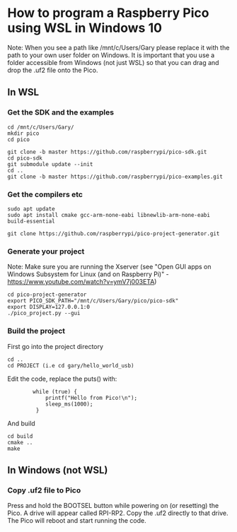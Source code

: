 # How to program a Raspberry Pico using WSL in Windows 10

Note: When you see a path like /mnt/c/Users/Gary please replace it with the path to your own user folder on Windows. It is important that you use a folder accessible from Windows (not just WSL) so that you can drag and drop the .uf2 file onto the Pico.

## In WSL
### Get the SDK and the examples
```
cd /mnt/c/Users/Gary/
mkdir pico
cd pico

git clone -b master https://github.com/raspberrypi/pico-sdk.git
cd pico-sdk
git submodule update --init
cd ..
git clone -b master https://github.com/raspberrypi/pico-examples.git
```
### Get the compilers etc
```
sudo apt update
sudo apt install cmake gcc-arm-none-eabi libnewlib-arm-none-eabi build-essential

git clone https://github.com/raspberrypi/pico-project-generator.git
```

### Generate your project

Note: Make sure you are running the Xserver (see "Open GUI apps on Windows Subsystem for Linux (and on Raspberry Pi)" - https://www.youtube.com/watch?v=ymV7j003ETA)

```
cd pico-project-generator
export PICO_SDK_PATH="/mnt/c/Users/Gary/pico/pico-sdk"
export DISPLAY=127.0.0.1:0
./pico_project.py --gui
```

### Build the project
First go into the project directory
```
cd ..
cd PROJECT (i.e cd gary/hello_world_usb)
```
Edit the code, replace the puts() with:
```
        while (true) {
            printf("Hello from Pico!\n");
            sleep_ms(1000);
         }
```
And build
```
cd build
cmake ..
make
```

## In Windows (not WSL)
### Copy .uf2 file to Pico

Press and hold the BOOTSEL button while powering on (or resetting) the Pico. A drive will appear called RPI-RP2. Copy the .uf2 directly to that drive. The Pico will reboot and start running the code.
